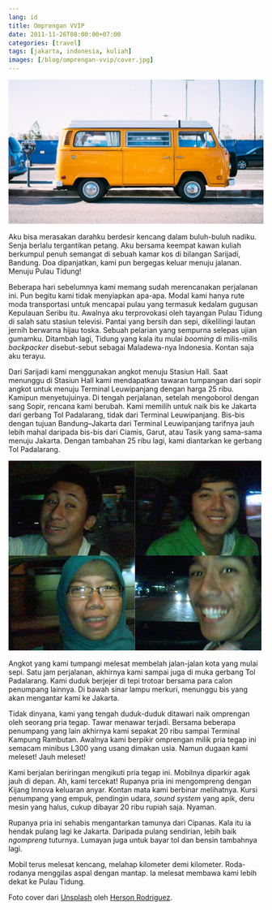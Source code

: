 ```yaml
---
lang: id
title: Omprengan VVIP
date: 2011-11-26T08:00:00+07:00
categories: [travel]
tags: [jakarta, indonesia, kuliah]
images: [/blog/omprengan-vvip/cover.jpg]
---
```

![Omprengan VVIP](cover.jpg)

Aku bisa merasakan darahku berdesir kencang dalam buluh-buluh nadiku. Senja berlalu tergantikan petang. Aku bersama keempat kawan kuliah berkumpul penuh semangat di sebuah kamar kos di bilangan Sarijadi, Bandung. Doa dipanjatkan, kami pun bergegas keluar menuju jalanan. Menuju Pulau Tidung!

Beberapa hari sebelumnya kami memang sudah merencanakan perjalanan ini. Pun begitu kami tidak menyiapkan apa-apa. Modal kami hanya rute moda transportasi untuk mencapai pulau yang termasuk kedalam gugusan Kepulauan Seribu itu. Awalnya aku terprovokasi oleh tayangan Pulau Tidung di salah satu stasiun televisi. Pantai yang bersih dan sepi, dikelilingi lautan jernih berwarna hijau toska. Sebuah pelarian yang sempurna selepas ujian gumamku. Ditambah lagi, Tidung yang kala itu mulai *booming* di milis-milis *backpacker* disebut-sebut sebagai Maladewa-nya Indonesia. Kontan saja aku terayu.

Dari Sarijadi kami menggunakan angkot menuju Stasiun Hall. Saat menunggu di Stasiun Hall kami mendapatkan tawaran tumpangan dari sopir angkot untuk menuju Terminal Leuwipanjang dengan harga 25 ribu. Kamipun menyetujuinya. Di tengah perjalanan, setelah mengoborol dengan sang Sopir, rencana kami berubah. Kami memilih untuk naik bis ke Jakarta dari gerbang Tol Padalarang, tidak dari Terminal Leuwipanjang. Bis-bis dengan tujuan Bandung–Jakarta dari Terminal Leuwipanjang tarifnya jauh lebih mahal daripada bis-bis dari Ciamis, Garut, atau Tasik yang sama-sama menuju Jakarta. Dengan tambahan 25 ribu lagi, kami diantarkan ke gerbang Tol Padalarang.

![Di dalam angkot menuju Gerbang Tol Padalarang.](01-dalam-angkot.jpg)

Angkot yang kami tumpangi melesat membelah jalan-jalan kota yang mulai sepi. Satu jam perjalanan, akhirnya kami sampai juga di muka gerbang Tol Padalarang. Kami duduk berjejer di tepi trotoar bersama para calon penumpang lainnya. Di bawah sinar lampu merkuri, menunggu bis yang akan mengantar kami ke Jakarta.

Tidak dinyana, kami yang tengah duduk-duduk ditawari naik omprengan oleh seorang pria tegap. Tawar menawar terjadi. Bersama beberapa penumpang yang lain akhirnya kami sepakat 20 ribu sampai Terminal Kampung Rambutan. Awalnya kami berpikir omprengan milik pria tegap ini semacam minibus L300 yang usang dimakan usia. Namun dugaan kami meleset! Jauh meleset!

Kami berjalan beriringan mengikuti pria tegap ini. Mobilnya diparkir agak jauh di depan. Ah, kami tercekat! Rupanya pria ini mengompreng dengan Kijang Innova keluaran anyar. Kontan mata kami berbinar melihatnya. Kursi penumpang yang empuk, pendingin udara, *sound system* yang apik, deru mesin yang halus, cukup dibayar 20 ribu rupiah saja. Nyaman.

Rupanya pria ini sehabis mengantarkan tamunya dari Cipanas. Kala itu ia hendak pulang lagi ke Jakarta. Daripada pulang sendirian, lebih baik *ngompreng* tuturnya. Lumayan juga untuk bayar tol dan bensin tambahnya lagi.

Mobil terus melesat kencang, melahap kilometer demi kilometer. Roda-rodanya menggilas aspal dengan mantap. Ia melesat membawa kami lebih dekat ke Pulau Tidung.

Foto cover dari [Unsplash](https://unsplash.com/photos/w8CcH9Md4vE) oleh [Herson Rodriguez](https://unsplash.com/@hero).
